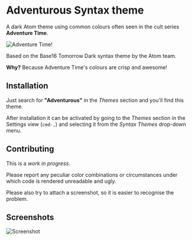 # Adventurous Syntax theme

A dark Atom theme using common colours often seen in the cult series **Adventure Time**.

![Adventure Time!](http://img1.wikia.nocookie.net/__cb20120811190505/adventuretimewithfinnandjake/images/2/24/Ci_banner_2k12mar20_adventuretime.jpeg)

Based on the Base16 Tomorrow Dark syntax theme by the Atom team.

**Why?** Because Adventure Time's colours are crisp and awesome!

## Installation

Just search for **"Adventurous"** in the _Themes_ section and you'll find this theme.

After installation it can be activated by going to
the _Themes_ section in the Settings view (`cmd-,`) and selecting it from the
_Syntax Themes_ drop-down menu.

## Contributing

This is a *work in progress*.

Please report any peculiar color combinations or circumstances under which code is rendered unreadable and ugly.

Please also try to attach a screenshot, so it is easier to recognise the problem.

## Screenshots

![Screenshot](https://github.com/philplckthun/Adventurous-Syntax/raw/master/screenshot.jpg)
